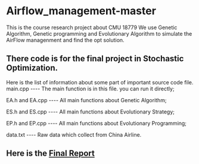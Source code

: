 # Airflow_management-master
This is the course research project about CMU 18779
We use Genetic Algorithm, Genetic programming and Evolutionary Algorithm to simulate the AirFlow managenment and find the opt solution.

## There code is for the final project in Stochastic Optimization.  

Here is the list of information about some part of important source code file.
main.cpp ---- The main function is in this file. you can run it directly;

EA.h and EA.cpp ---- All main functions about Genetic Algorithm;

ES.h and ES.cpp ---- All main functions about Evolutionary Strategy; 

EP.h and EP.cpp ---- All main functions about Evolutionary Programming; 

data.txt ---- Raw data which collect from China Airline.

## Here is the [Final Report](https://drive.google.com/file/d/0BxkScJRnmpRqaHRuRnFVdzE1a1U/view?usp=sharing)
